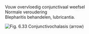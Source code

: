 Vouw overvloedig conjunctivaal weefsel  
Normale veroudering  
Blepharitis behandelen, lubricantia.

![Fig. 6.33 Conjunctivochalasis (arrow) ](Exported%20image%2020240525075027-0.png)